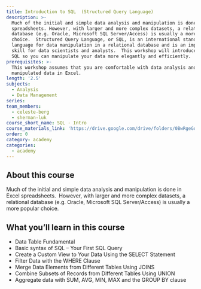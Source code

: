 ```yaml
---
title: Introduction to SQL  (Structured Query Language)
description: >-
  Much of the initial and simple data analysis and manipulation is done in Excel
  spreadsheets. However, with larger and more complex datasets, a relational
  database (e.g. Oracle, Microsoft SQL Server/Access) is usually a more popular
  choice.  Structured Query Language, or SQL, is an international standard
  language for data manipulation in a relational database and is an important
  skill for data scientists and analysts.  This workshop will introduce you to
  SQL so you can manipulate your data more elegantly and efficiently.
prerequisites: >-
  This workshop assumes that you are comfortable with data analysis and has
  manipulated data in Excel.
length: '2.5'
subjects:
  - Analysis
  - Data Management
series:
team_members:
  - celeste-berg
  - sherman-luk
course_short_name: SQL - Intro
course_materials_link: 'https://drive.google.com/drive/folders/0BwRgeGq-b8f9YVFKM0dWQzJKTG8'
order: 0
category: academy
categories:
  - academy
---
```



## About this course

Much of the initial and simple data analysis and manipulation is done in Excel spreadsheets. &nbsp;However, with larger and more complex datasets, a relational database (e.g. Oracle, Microsoft SQL Server/Access) is usually a more popular choice.

## What you’ll learn in this course

* Data Table Fundamental
* Basic syntax of SQL – Your First SQL Query
* Create a Custom View to Your Data Using the SELECT Statement
* Filter Data with the WHERE Clause
* Merge Data Elements from Different Tables Using JOINS
* Combine Subsets of Records from Different Tables Using UNION
* Aggregate data with SUM, AVG, MIN, MAX and the GROUP BY clause